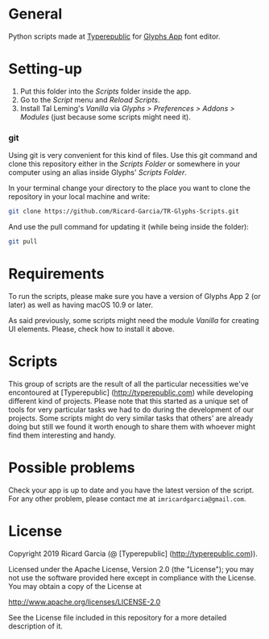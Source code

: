 # General

Python scripts made at [Typerepublic](http://typerepublic.com/) for  [Glyphs App](http://glyphsapp.com/) font editor.


# Setting-up

1. Put this folder into the *Scripts* folder inside the app. 
2. Go to the *Script* menu and *Reload Scripts*.
3. Install Tal Leming's *Vanilla* via *Glyphs > Preferences > Addons > Modules* (just because some scripts might need it).

### git

Using git is very convenient for this kind of files. Use this git command and clone this repository either in the *Scripts Folder* or somewhere in your computer using an alias inside Glyphs' *Scripts Folder*.

In your terminal change your directory to the place you want to clone the repository in your local machine and write:

```bash
git clone https://github.com/Ricard-Garcia/TR-Glyphs-Scripts.git
```

And use the pull command for updating it (while being inside the folder):

```bash
git pull

```

# Requirements

To run the scripts, please make sure you have a version of Glyphs App 2 (or later) as well as having macOS 10.9 or later.

As said previously, some scripts might need the module *Vanilla* for creating UI elements. Please, check how to install it above.


# Scripts

This group of scripts are the result of all the particular necessities we've encontoured at [Typerepublic] (http://typerepublic.com) while developing different kind of projects. Please note that this started as a unique set of tools for very particular tasks we had to do during the development of our projects. Some scripts might do very similar tasks that others' are already doing but still we found it worth enough to share them with whoever might find them interesting and handy.


# Possible problems

Check your app is up to date and you have the latest version of the script. For any other problem, please contact me at ```imricardgarcia@gmail.com```.


# License

Copyright 2019 Ricard Garcia (@ [Typerepublic] (http://typerepublic.com)).


Licensed under the Apache License, Version 2.0 (the "License");
you may not use the software provided here except in compliance with the License.
You may obtain a copy of the License at

http://www.apache.org/licenses/LICENSE-2.0

See the License file included in this repository for a more detailed description of it.